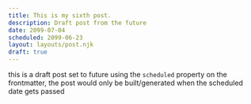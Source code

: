 ```yaml
---
title: This is my sixth post.
description: Draft post from the future
date: 2099-07-04
scheduled: 2099-06-23
layout: layouts/post.njk
draft: true
---
```


this is a draft post set to future using the ``` scheduled ``` property on the frontmatter, the post would only be built/generated when the scheduled date gets passed
